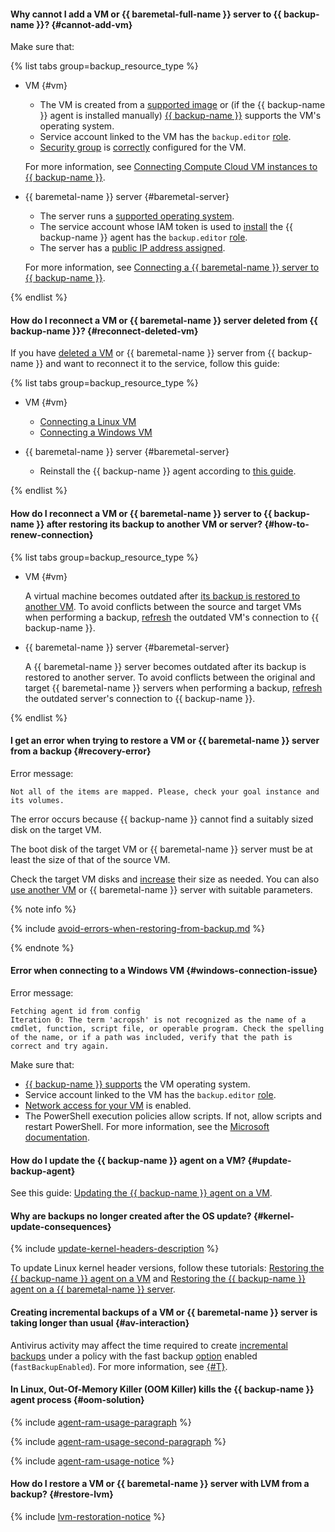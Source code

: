 #### Why cannot I add a VM or {{ baremetal-full-name }} server to {{ backup-name }}? {#cannot-add-vm}

Make sure that:

{% list tabs group=backup_resource_type %}

- VM {#vm}

  * The VM is created from a [supported image](../../backup/concepts/vm-connection.md#os) or (if the {{ backup-name }} agent is installed manually) [{{ backup-name }}](../../backup/concepts/vm-connection.md#self-install) supports the VM's operating system.
  * Service account linked to the VM has the `backup.editor` [role](../../backup/security/index.md#backup-editor).
  * [Security group](../../vpc/concepts/security-groups.md) is [correctly](../../backup/concepts/vm-connection.md#vm-network-access) configured for the VM.

  For more information, see [Connecting Compute Cloud VM instances to {{ backup-name }}](../../backup/concepts/vm-connection.md).

- {{ baremetal-name }} server {#baremetal-server}

  * The server runs a [supported operating system](../../backup/concepts/vm-connection.md#self-install).
  * The service account whose IAM token is used to [install](../../backup/operations/backup-baremetal/backup-baremetal.md#agent-install) the {{ backup-name }} agent has the `backup.editor` [role](../../backup/security/index.md#backup-editor).
  * The server has a [public IP address assigned](../../backup/concepts/vm-connection.md#provide-access).

  For more information, see [Connecting a {{ baremetal-name }} server to {{ backup-name }}](../../backup/operations/backup-baremetal/backup-baremetal.md).

{% endlist %}


#### How do I reconnect a VM or {{ baremetal-name }} server deleted from {{ backup-name }}? {#reconnect-deleted-vm}

If you have [deleted a VM](../../backup/operations/delete-vm.md) or {{ baremetal-name }} server from {{ backup-name }} and want to reconnect it to the service, follow this guide:

{% list tabs group=backup_resource_type %}

- VM {#vm}

  * [Connecting a Linux VM](../../backup/operations/connect-vm-linux.md)
  * [Connecting a Windows VM](../../backup/operations/connect-vm-windows.md)

- {{ baremetal-name }} server {#baremetal-server}

  * Reinstall the {{ backup-name }} agent according to [this guide](../../backup/operations/backup-baremetal/backup-baremetal.md#agent-install).

{% endlist %}


#### How do I reconnect a VM or {{ baremetal-name }} server to {{ backup-name }} after restoring its backup to another VM or server? {#how-to-renew-connection}

{% list tabs group=backup_resource_type %}

- VM {#vm}

  A virtual machine becomes outdated after [its backup is restored to another VM](../../backup/operations/backup-vm/non-native-recovery.md). To avoid conflicts between the source and target VMs when performing a backup, [refresh](../../backup/operations/refresh-connection.md) the outdated VM's connection to {{ backup-name }}.

- {{ baremetal-name }} server {#baremetal-server}

  A {{ baremetal-name }} server becomes outdated after its backup is restored to another server. To avoid conflicts between the original and target {{ baremetal-name }} servers when performing a backup, [refresh](../../backup/operations/backup-baremetal/refresh-connection.md) the outdated server's connection to {{ backup-name }}.

{% endlist %}


#### I get an error when trying to restore a VM or {{ baremetal-name }} server from a backup {#recovery-error}

Error message:

```text
Not all of the items are mapped. Please, check your goal instance and its volumes.
```

The error occurs because {{ backup-name }} cannot find a suitably sized disk on the target VM.

The boot disk of the target VM or {{ baremetal-name }} server must be at least the size of that of the source VM.

Check the target VM disks and [increase](../../compute/operations/disk-control/update.md#change-disk-size) their size as needed. You can also [use another VM](../../backup/operations/backup-vm/non-native-recovery.md) or {{ baremetal-name }} server with suitable parameters.

{% note info %}

{% include [avoid-errors-when-restoring-from-backup.md](../../_includes/backup/avoid-errors-when-restoring-from-backup.md) %}

{% endnote %}


#### Error when connecting to a Windows VM {#windows-connection-issue}

Error message:

```text
Fetching agent id from config
Iteration 0: The term 'acropsh' is not recognized as the name of a cmdlet, function, script file, or operable program. Check the spelling of the name, or if a path was included, verify that the path is correct and try again.
```

Make sure that:

* [{{ backup-name }} supports](../../backup/concepts/vm-connection.md#os) the VM operating system.
* Service account linked to the VM has the `backup.editor` [role](../../backup/security/index.md#backup-editor).
* [Network access for your VM](../../backup/concepts/vm-connection.md#vm-network-access) is enabled.
* The PowerShell execution policies allow scripts. If not, allow scripts and restart PowerShell. For more information, see the [Microsoft documentation](https://learn.microsoft.com/en-us/powershell/module/microsoft.powershell.core/about/about_execution_policies).


#### How do I update the {{ backup-name }} agent on a VM? {#update-backup-agent}

See this guide: [Updating the {{ backup-name }} agent on a VM](../../backup/operations/update-backup-agent.md).

#### Why are backups no longer created after the OS update? {#kernel-update-consequences}

{% include [update-kernel-headers-description](../../_includes/backup/operations/update-kernel-headers-description.md) %}

To update Linux kernel header versions, follow these tutorials: [Restoring the {{ backup-name }} agent on a VM](../../backup/operations/update-backup-agent.md#restore-agent) and [Restoring the {{ backup-name }} agent on a {{ baremetal-name }} server](../../backup/operations/backup-baremetal/restore-agent.md).

#### Creating incremental backups of a VM or {{ baremetal-name }} server is taking longer than usual {#av-interaction}

Antivirus activity may affect the time required to create [incremental backups](../../backup/concepts/backup.md#types) under a policy with the fast backup [option](../../backup/concepts/policy.md#specification) enabled (`fastBackupEnabled`). For more information, see [{#T}](../../backup/concepts/av-interaction.md).

#### In Linux, Out-Of-Memory Killer (OOM Killer) kills the {{ backup-name }} agent process {#oom-solution}

{% include [agent-ram-usage-paragraph](../../_includes/backup/operations/agent-ram-usage-paragraph.md) %}

{% include [agent-ram-usage-second-paragraph](../../_includes/backup/operations/agent-ram-usage-second-paragraph.md) %}

{% include [agent-ram-usage-notice](../../_includes/backup/operations/agent-ram-usage-notice.md) %}

#### How do I restore a VM or {{ baremetal-name }} server with LVM from a backup? {#restore-lvm}

{% include [lvm-restoration-notice](../../_includes/backup/lvm-restoration-notice.md) %}